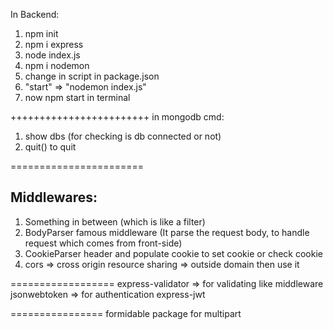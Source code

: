 In Backend:
1) npm init
2) npm i express
3) node index.js
4) npm i nodemon
5) change in script in package.json
6) "start" => "nodemon index.js"
7) now npm start in terminal


++++++++++++++++++++++++
in mongodb cmd:
1) show dbs (for checking is db connected or not)
2) quit() to quit


=======================
## Middlewares:
1) Something in between (which is like a filter)
2) BodyParser famous middleware (It parse the request body, to handle request which comes from front-side)
3) CookieParser header and populate cookie to set cookie or check cookie
4) cors => cross origin resource sharing => outside domain then use it


==================
express-validator => for validating like middleware
jsonwebtoken => for authentication
express-jwt

================
formidable package for multipart